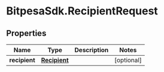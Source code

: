 # BitpesaSdk.RecipientRequest

## Properties
Name | Type | Description | Notes
------------ | ------------- | ------------- | -------------
**recipient** | [**Recipient**](Recipient.md) |  | [optional] 


